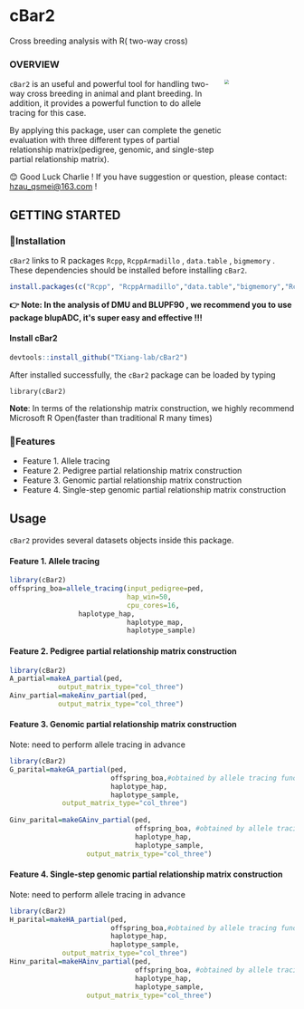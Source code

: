# cBar2
Cross breeding analysis with R( two-way cross)
### OVERVIEW
<img src="https://user-images.githubusercontent.com/52848770/175520723-dcf2b3b1-29bd-4106-b08a-0f51a70d83c4.png"  align="right" height="250" style="zoom:50%  ;" />

`cBar2` is an useful and powerful tool for handling two-way cross breeding in animal and plant breeding.  In addition, it provides a  powerful function to do allele tracing for this case. 

By applying this package, user can complete  the genetic evaluation with  three different types of partial relationship matrix(pedigree, genomic, and single-step partial relationship matrix). 

😊 Good Luck Charlie !   If you have suggestion or question, please contact: [hzau_qsmei@163.com](mailto:hzau_qsmei@163.com) !

## GETTING STARTED

### 🙊Installation

`cBar2` links to R packages `Rcpp`, `RcppArmadillo` , `data.table` ,  `bigmemory`  .  These dependencies should be installed before installing `cBar2`.  

```R
install.packages(c("Rcpp", "RcppArmadillo","data.table","bigmemory","RcppProgress","BH"))
```


**👉 Note: In the analysis of DMU  and BLUPF90 , we recommend you to use package blupADC, it's super easy and effective !!!** 

#### Install cBar2

```R
devtools::install_github("TXiang-lab/cBar2")
```

After installed successfully, the `cBar2` package can be loaded by typing

``` {.r}
library(cBar2)
```

**Note**: In terms of the relationship matrix construction, we highly recommend Microsoft R Open(faster than traditional R many times)

### 🙊Features

-   Feature 1. Allele tracing 
-   Feature 2. Pedigree partial relationship matrix construction 
-   Feature 3. Genomic partial relationship matrix construction 
-   Feature 4. Single-step genomic partial relationship matrix construction 

## Usage

`cBar2` provides several datasets objects inside this package.

#### Feature 1. Allele tracing 

``` R
library(cBar2)
offspring_boa=allele_tracing(input_pedigree=ped,
                             hap_win=50,
                             cpu_cores=16,
			     haplotype_hap,
                             haplotype_map,
                             haplotype_sample)
```

#### Feature 2. Pedigree partial relationship matrix construction 

``` R
library(cBar2)
A_partial=makeA_partial(ped,
			output_matrix_type="col_three")
Ainv_partial=makeAinv_partial(ped,
			output_matrix_type="col_three")                      
```

#### Feature 3. Genomic partial relationship matrix construction 
Note: need to perform allele tracing in advance 

``` R
library(cBar2)
G_parital=makeGA_partial(ped,
                         offspring_boa,#obtained by allele tracing function 
                         haplotype_hap,
                         haplotype_sample,
			 output_matrix_type="col_three")
			 
Ginv_parital=makeGAinv_partial(ped,
                               offspring_boa, #obtained by allele tracing function 
                               haplotype_hap,
                               haplotype_sample,
			       output_matrix_type="col_three")
```

#### Feature 4. Single-step genomic partial relationship matrix construction 
Note: need to perform allele tracing in advance 
``` R
library(cBar2)
H_parital=makeHA_partial(ped,
                         offspring_boa,#obtained by allele tracing function 
                         haplotype_hap,
                         haplotype_sample,
			 output_matrix_type="col_three")
Hinv_parital=makeHAinv_partial(ped,
                               offspring_boa, #obtained by allele tracing function 
                               haplotype_hap,
                               haplotype_sample,
			       output_matrix_type="col_three")
```


